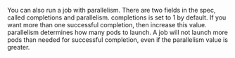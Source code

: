 You can also run a job with parallelism. There are two fields in the spec, called completions and parallelism. completions is set to 1 by default. If you want more than one successful completion, then increase this value. parallelism determines how many pods to launch. A job will not launch more pods than needed for successful completion, even if the parallelism value is greater.
